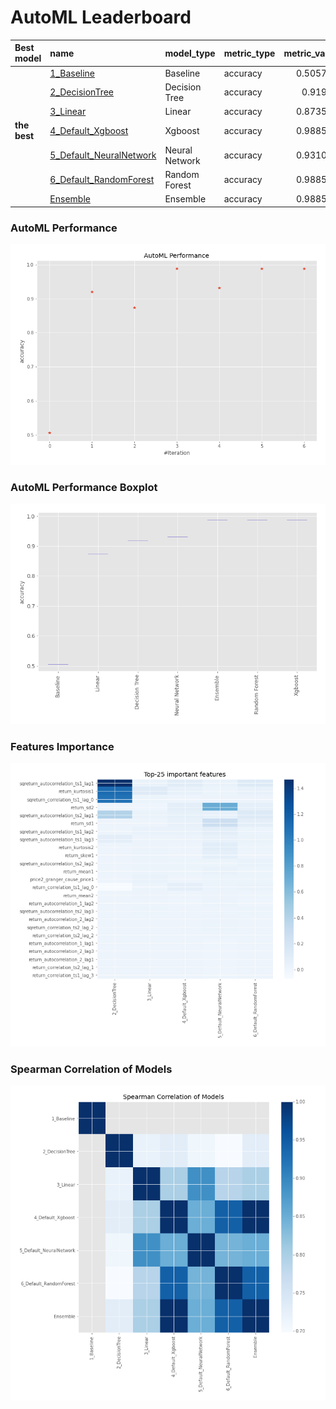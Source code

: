 # AutoML Leaderboard

| Best model   | name                                                         | model_type     | metric_type   |   metric_value |   train_time |
|:-------------|:-------------------------------------------------------------|:---------------|:--------------|---------------:|-------------:|
|              | [1_Baseline](1_Baseline/README.md)                           | Baseline       | accuracy      |       0.505747 |        16.92 |
|              | [2_DecisionTree](2_DecisionTree/README.md)                   | Decision Tree  | accuracy      |       0.91954  |        20.8  |
|              | [3_Linear](3_Linear/README.md)                               | Linear         | accuracy      |       0.873563 |        19.54 |
| **the best** | [4_Default_Xgboost](4_Default_Xgboost/README.md)             | Xgboost        | accuracy      |       0.988506 |        20.41 |
|              | [5_Default_NeuralNetwork](5_Default_NeuralNetwork/README.md) | Neural Network | accuracy      |       0.931034 |        18.62 |
|              | [6_Default_RandomForest](6_Default_RandomForest/README.md)   | Random Forest  | accuracy      |       0.988506 |        23.8  |
|              | [Ensemble](Ensemble/README.md)                               | Ensemble       | accuracy      |       0.988506 |         0.32 |

### AutoML Performance
![AutoML Performance](ldb_performance.png)

### AutoML Performance Boxplot
![AutoML Performance Boxplot](ldb_performance_boxplot.png)

### Features Importance
![features importance across models](features_heatmap.png)



### Spearman Correlation of Models
![models spearman correlation](correlation_heatmap.png)

